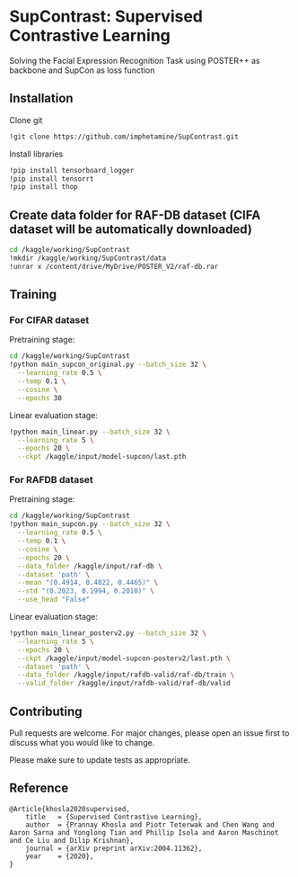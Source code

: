 # SupContrast: Supervised Contrastive Learning

Solving the Facial Expression Recognition Task using POSTER++ as backbone and SupCon as loss function

## Installation
Clone git
```bash
!git clone https://github.com/imphetamine/SupContrast.git
```
Install libraries

```bash
!pip install tensorboard_logger
!pip install tensorrt
!pip install thop
```
## Create data folder for RAF-DB dataset (CIFA dataset will be automatically downloaded)
```bash
cd /kaggle/working/SupContrast
!mkdir /kaggle/working/SupContrast/data
!unrar x /content/drive/MyDrive/POSTER_V2/raf-db.rar
```
## Training
### For CIFAR dataset
Pretraining stage:
```bash
cd /kaggle/working/SupContrast
!python main_supcon_original.py --batch_size 32 \
  --learning_rate 0.5 \
  --temp 0.1 \
  --cosine \
  --epochs 30
```
Linear evaluation stage:
``` bash
!python main_linear.py --batch_size 32 \
  --learning_rate 5 \
  --epochs 20 \
  --ckpt /kaggle/input/model-supcon/last.pth
```

### For RAFDB dataset
Pretraining stage:
```bash
cd /kaggle/working/SupContrast
!python main_supcon.py --batch_size 32 \
  --learning_rate 0.5 \
  --temp 0.1 \
  --cosine \
  --epochs 20 \
  --data_folder /kaggle/input/raf-db \
  --dataset 'path' \
  --mean "(0.4914, 0.4822, 0.4465)" \
  --std "(0.2023, 0.1994, 0.2010)" \
  --use_head "False"
```
Linear evaluation stage:
``` bash
!python main_linear_posterv2.py --batch_size 32 \
  --learning_rate 5 \
  --epochs 20 \
  --ckpt /kaggle/input/model-supcon-posterv2/last.pth \
  --dataset 'path' \
  --data_folder /kaggle/input/rafdb-valid/raf-db/train \
  --valid_folder /kaggle/input/rafdb-valid/raf-db/valid
```

## Contributing

Pull requests are welcome. For major changes, please open an issue first
to discuss what you would like to change.

Please make sure to update tests as appropriate.

## Reference
```
@Article{khosla2020supervised,
    title   = {Supervised Contrastive Learning},
    author  = {Prannay Khosla and Piotr Teterwak and Chen Wang and Aaron Sarna and Yonglong Tian and Phillip Isola and Aaron Maschinot and Ce Liu and Dilip Krishnan},
    journal = {arXiv preprint arXiv:2004.11362},
    year    = {2020},
}
```
